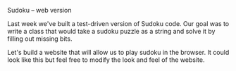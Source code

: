 Sudoku – web version

Last week we've built a test-driven version of Sudoku code. Our goal was to write a class that would take a sudoku puzzle as a string and solve it by filling out missing bits.

Let's build a website that will allow us to play sudoku in the browser. It could look like this but feel free to modify the look and feel of the website.
